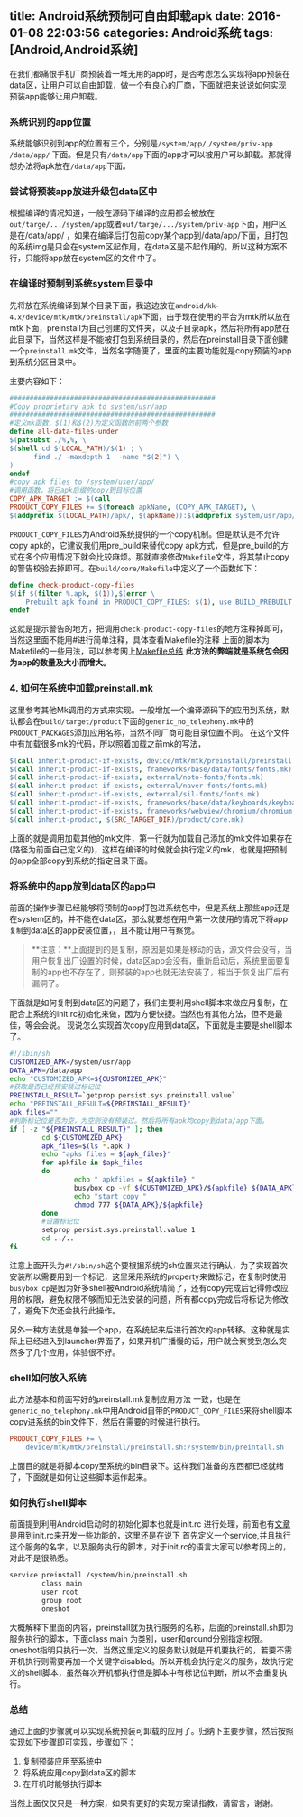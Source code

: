 title: Android系统预制可自由卸载apk
date: 2016-01-08 22:03:56
categories: Android系统
tags: [Android,Android系统]
---
在我们都痛恨手机厂商预装着一堆无用的app时，是否考虑怎么实现将app预装在data区，让用户可以自由卸载，做一个有良心的厂商，下面就把来说说如何实现预装app能够让用户卸载。
### 系统识别的app位置  
系统能够识别到app的位置有三个，分别是`/system/app/`,`/system/priv-app` `/data/app/` 下面。但是只有`/data/app`下面的app才可以被用户可以卸载。那就得想办法将apk放在`/data/app`下面。
### 尝试将预装app放进升级包data区中
根据编译的情况知道，一般在源码下编译的应用都会被放在`out/targe/.../system/app`或者`out/targe/.../system/priv-app`下面，用户区是在/data/app/ ，如果在编译后打包前copy某个app到/data/app/下面，且打包的系统img是只会在system区起作用，在data区是不起作用的。所以这种方案不行，只能将app放在system区的文件中了。
	
### 在编译时预制到系统system目录中
先将放在系统编译到某个目录下面，我这边放在`android/kk-4.x/device/mtk/mtk/preinstall/apk`下面，由于现在使用的平台为mtk所以放在mtk下面，preinstall为自己创建的文件夹，以及子目录apk，然后将所有app放在此目录下，当然这样是不能被打包到系统目录的，然后在preinstall目录下面创建一个`preinstall.mk`文件，当然名字随便了，里面的主要功能就是copy预装的app到系统分区目录中。  
<!-- more -->   
主要内容如下：

```Makefile
###################################################
#Copy proprietary apk to system/usr/app
###################################################
#定义mk函数，$(1)和$(2)为定义函数的前两个参数
define all-data-files-under
$(patsubst ./%,%, \
$(shell cd $(LOCAL_PATH)/$(1) ; \
      find ./ -maxdepth 1  -name "$(2)") \
)
endef
#copy apk files to /system/user/app/
#调用函数，将已apk后缀的copy到目标位置
COPY_APK_TARGET := $(call                                                 all-data-files-under,apk,*.apk)
PRODUCT_COPY_FILES += $(foreach apkName, (COPY_APK_TARGET), \
$(addprefix $(LOCAL_PATH)/apk/, $(apkName)):$(addprefix system/usr/app/, $(apkName)))
```
`PRODUCT_COPY_FILES`为Android系统提供的一个copy机制。但是默认是不允许copy apk的，它建议我们用pre_build来替代copy apk方式，但是pre_build的方式在多个应用情况下就会比较麻烦。那就直接修改`Makefile`文件，将其禁止copy的警告校验去掉即可。在`build/core/Makefile`中定义了一个函数如下：

```Makefile
define check-product-copy-files
$(if $(filter %.apk, $(1)),$(error \
    Prebuilt apk found in PRODUCT_COPY_FILES: $(1), use BUILD_PREBUILT instead!))
endef
```
这就是提示警告的地方，把调用`check-product-copy-files`的地方注释掉即可，当然这里面不能用#进行简单注释，具体查看Makefile的注释
上面的脚本为Makefile的一些用法，可以参考网上[Makefile总结](http://www.cnblogs.com/wang_yb/p/3990952.html) 
**此方法的弊端就是系统包会因为app的数量及大小而增大。**

### 4. 如何在系统中加载preinstall.mk
这里参考其他Mk调用的方式来实现。一般增加一个编译源码下的应用到系统，默认都会在`build/target/product`下面的`generic_no_telephony.mk`中的`PRODUCT_PACKAGES`添加应用名称，当然不同厂商可能目录位置不同。
在这个文件中有加载很多mk的代码，所以照着加载之前mk的写法，

```Makefile
$(call inherit-product-if-exists, device/mtk/mtk/preinstall/preinstall.mk)
$(call inherit-product-if-exists, frameworks/base/data/fonts/fonts.mk)
$(call inherit-product-if-exists, external/noto-fonts/fonts.mk)
$(call inherit-product-if-exists, external/naver-fonts/fonts.mk)
$(call inherit-product-if-exists, external/sil-fonts/fonts.mk)
$(call inherit-product-if-exists, frameworks/base/data/keyboards/keyboards.mk)
$(call inherit-product-if-exists, frameworks/webview/chromium/chromium.mk)
$(call inherit-product, $(SRC_TARGET_DIR)/product/core.mk)
```
上面的就是调用加载其他的mk文件，第一行就为加载自己添加的mk文件如果存在(路径为前面自己定义的)，这样在编译的时候就会执行定义的mk，也就是把预制的app全部copy到系统的指定目录下面。
### 将系统中的app放到data区的app中
前面的操作步骤已经能够将预制的app打包进系统包中，但是系统上那些app还是在system区的，并不能在data区，那么就要想在用户第一次使用的情况下将app`复制`到data区的app安装位置，，且不能让用户有察觉。
> **注意：**上面提到的是复制，原因是如果是移动的话，源文件会没有，当用户恢复出厂设置的时候，data区app会没有，重新启动后，系统里面要复制的app也不存在了，则预装的app也就无法安装了，相当于恢复出厂后有漏洞了。

下面就是如何复制到data区的问题了，我们主要利用shell脚本来做应用复制，在配合上系统的init.rc初始化来做，因为方便快捷。当然也有其他方法，但不是最佳，等会会说。
现说怎么实现首次copy应用到data区，下面就是主要是shell脚本了。

```Bash
#!/sbin/sh
CUSTOMIZED_APK=/system/usr/app
DATA_APK=/data/app
echo "CUSTOMIZED_APK=${CUSTOMIZED_APK}"
#获取是否已经预安装过标记位
PREINSTALL_RESULT=`getprop persist.sys.preinstall.value`
echo "PREINSTALL_RESULT=${PREINSTALL_RESULT}"
apk_files=""
#判断标记位是否为空，为空则没有预装过。然后将所有apk均copy到data/app下面。
if [ -z "${PREINSTALL_RESULT}" ]; then
        cd ${CUSTOMIZED_APK}
        apk_files=$(ls *.apk )
        echo "apks files = ${apk_files}"
        for apkfile in $apk_files
        do 
                echo " apkfiles = ${apkfile} " 
                busybox cp -vf ${CUSTOMIZED_APK}/${apkfile} ${DATA_APK}/${apkfile}
                echo "start copy "
                chmod 777 ${DATA_APK}/${apkfile}
        done 
        #设置标记位
        setprop persist.sys.preinstall.value 1
        cd ../..
fi       
```
注意上面开头为`#!/sbin/sh`这个要根据系统的sh位置来进行确认，为了实现首次安装所以需要用到一个标记，这里采用系统的property来做标记，在复制时使用`busybox cp`是因为好多shell被Android系统精简了，还有copy完成后记得修改应用的权限，避免权限不够而知无法安装的问题，所有都copy完成后将标记为修改了，避免下次还会执行此操作。

另外一种方法就是单独一个app，在系统起来后进行首次的app转移。这种就是实际上已经进入到launcher界面了，如果开机广播慢的话，用户就会察觉到怎么突然多了几个应用，体验很不好。
### shell如何放入系统
此方法基本和前面写好的preinstall.mk复制应用方法 一致，也是在`generic_no_telephony.mk`中用Android自带的`PRODUCT_COPY_FILES`来将shell脚本copy进系统的bin文件下，然后在需要的时候进行执行。

```Makefile   
PRODUCT_COPY_FILES += \
    device/mtk/mtk/preinstall/preinstall.sh:/system/bin/preintall.sh
```
上面目的就是将脚本copy至系统的bin目录下。这样我们准备的东西都已经就绪了，下面就是如何让这些脚本运作起来。

### 如何执行shell脚本
前面提到利用Android启动时的初始化脚本也就是init.rc 进行处理，前面也有[文章](http://www.wxtlife.com/2015/11/24/Android-set-adb-status/)是用到init.rc来开发一些功能的，这里还是在说下
首先定义一个service,并且执行这个服务的名字，以及服务执行的脚本，对于init.rc的语言大家可以参考网上的，对此不是很熟悉。

```Makefile
service preinstall /system/bin/preinstall.sh
        class main
        user root
        group root
        oneshot
```
大概解释下里面的内容，preinstall就为执行服务的名称，后面的preinstall.sh即为服务执行的脚本，下面class main 为类别，user和ground分别指定权限。oneshot指明只执行一次，当然这里定义的服务默认就是开机要执行的，若要不需开机执行则需要再加一个关键字disabled。所以开机会执行定义的服务，故执行定义的shell脚本，虽然每次开机都执行但是脚本中有标记位判断，所以不会重复执行。

### 总结
通过上面的步骤就可以实现系统预装可卸载的应用了。归纳下主要步骤，然后按照实现如下步骤即可实现，步骤如下：  
> 
1. 复制预装应用至系统中
2. 将系统应用copy到data区的脚本
3. 在开机时能够执行脚本

当然上面仅仅只是一种方案，如果有更好的实现方案请指教，请留言，谢谢。